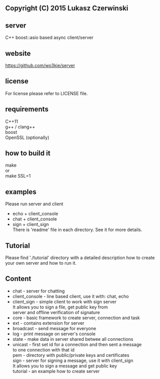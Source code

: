 ## Copyright (C) 2015 Lukasz Czerwinski

## server
C++ boost::asio based async client/server

## website
https://github.com/wo3kie/server

## license
For license please refer to LICENSE file.

## requirements
C++11  
g++ / clang++  
boost  
OpenSSL (optionally)

## how to build it
make  
or  
make SSL=1

## examples
Please run server and client  
* echo + client_console  
* chat + client_console  
* sign + client_sign  
There is 'readme' file in each directory. See it for more details.

## Tutorial
Please find './tutorial' directory with a detailed description how
to create your own server and how to run it.

## Content
* chat - server for chatting  
* client_console - line based client, use it with: chat, echo  
* client_sign - simple client to work with sign server  
        It allows you to sign a file, get public key from  
        server and offline verification of signature  
* core - basic framework to create server, connection and task  
* ext - contains extension for server  
* broadcast - send message for everyone  
* log - print message on server's console  
* state - make data in server shared betwee all connections  
* unicast - first set id for a connection and then sent a message  
        to one connection with that id  
pem - directory with public/private keys and certificates  
sign - server for signing a message, use it with client_sign  
        It allows you to sign a message and get public key  
tutorial - an example how to create server

